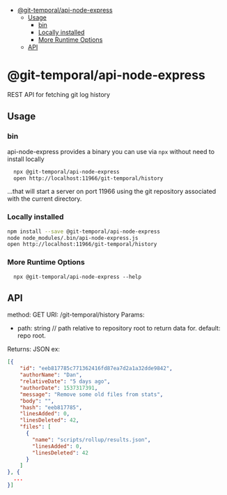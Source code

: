 <!-- START doctoc generated TOC please keep comment here to allow auto update -->
<!-- DON'T EDIT THIS SECTION, INSTEAD RE-RUN doctoc TO UPDATE -->

- [@git-temporal/api-node-express](#git-temporalapi-node-express)
  - [Usage](#usage)
    - [bin](#bin)
    - [Locally installed](#locally-installed)
    - [More Runtime Options](#more-runtime-options)
  - [API](#api)

<!-- END doctoc generated TOC please keep comment here to allow auto update -->

# @git-temporal/api-node-express

REST API for fetching git log history

## Usage

### bin

api-node-express provides a binary you can use via `npx` without need to install locally

```bash
  npx @git-temporal/api-node-express
  open http://localhost:11966/git-temporal/history
```

...that will start a server on port 11966 using the git repository associated with the current directory.

### Locally installed

```bash
npm install --save @git-temporal/api-node-express
node node_modules/.bin/api-node-express.js
open http://localhost:11966/git-temporal/history
```

### More Runtime Options

```
  npx @git-temporal/api-node-express --help
```

## API

method: GET
URI: /git-temporal/history
Params:

- path: string // path relative to repository root to return data for. default: repo root.

Returns: JSON ex:

```json
[{
    "id": "eeb817785c771362416fd87ea7d2a1a32dde9842",
    "authorName": "Dan",
    "relativeDate": "5 days ago",
    "authorDate": 1537317391,
    "message": "Remove some old files from stats",
    "body": "",
    "hash": "eeb817785",
    "linesAdded": 0,
    "linesDeleted": 42,
    "files": [
      {
        "name": "scripts/rollup/results.json",
        "linesAdded": 0,
        "linesDeleted": 42
      }
    ]
}, {
  ...
}]
```
